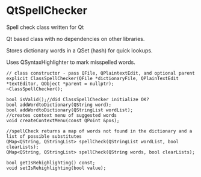 # QtSpellChecker
Spell check class written for Qt

Qt based class with no dependencies on other libraries.

Stores dictionary words in a QSet (hash) for quick lookups. 

Uses QSyntaxHighlighter to mark misspelled words. 

    // class constructor - pass QFile, QPlaintextEdit, and optional parent
    explicit ClassSpellChecker(QFile *dictionaryFile, QPlainTextEdit *textEditor, QObject *parent = nullptr);
    ~ClassSpellChecker();

    bool isValid();//did ClassSpellChecker initialize OK?
    bool addWordtoDictionary(QString word);
    bool addWordtoDictionary(QStringList wordList);
    //creates context menu of suggested words
    void createContextMenu(const QPoint &pos);

    //spellCheck returns a map of words not found in the dictionary and a list of possible substitutes
    QMap<QString, QStringList> spellCheck(QStringList wordList, bool clearLists);
    QMap<QString, QStringList> spellCheck(QString words, bool clearLists);

    bool getIsRehighlighting() const;
    void setIsRehighlighting(bool value);
